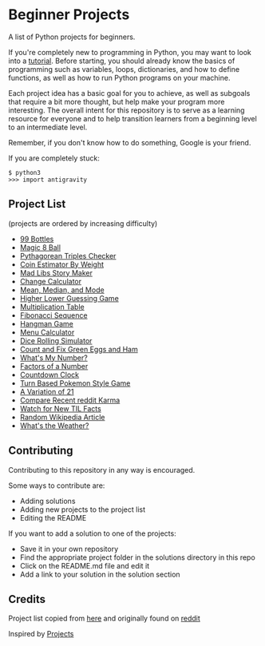 Beginner Projects
=================
A list of Python projects for beginners.

If you're completely new to programming in Python, you may want to look into a [tutorial](https://www.codecademy.com/learn/python). Before starting, you should already know the basics of programming such as variables, loops, dictionaries, and how to define functions, as well as how to run Python programs on your machine.

Each project idea has a basic goal for you to achieve, as well as subgoals that require a bit more thought, but help make your program more interesting. The overall intent for this repository is to serve as a learning resource for everyone and to help transition learners from a beginning level to an intermediate level.

Remember, if you don't know how to do something, Google is your friend.

If you are completely stuck:
```
$ python3
>>> import antigravity
```

## Project List
(projects are ordered by increasing difficulty)
- [99 Bottles](https://github.com/jrgz/Beginner-Projects/tree/master/projects/99-bottles)
- [Magic 8 Ball](https://github.com/jrgz/Beginner-Projects/tree/master/projects/magic-8-ball)
- [Pythagorean Triples Checker](https://github.com/jrgz/Beginner-Projects/tree/master/projects/pythag-triples)
- [Coin Estimator By Weight](https://github.com/jrgz/Beginner-Projects/tree/master/projects/coin-estimator)
- [Mad Libs Story Maker](https://github.com/jrgz/Beginner-Projects/tree/master/projects/mad-libs)
- [Change Calculator](https://github.com/jrgz/Beginner-Projects/tree/master/projects/change-calculator)
- [Mean, Median, and Mode](https://github.com/jrgz/Beginner-Projects/tree/master/projects/mean-median-mode)
- [Higher Lower Guessing Game](https://github.com/jrgz/Beginner-Projects/tree/master/projects/guessing-game)
- [Multiplication Table](https://github.com/jrgz/Beginner-Projects/tree/master/projects/multiplication-table)
- [Fibonacci Sequence](https://github.com/jrgz/Beginner-Projects/tree/master/projects/fibonacci)
- [Hangman Game](https://github.com/jrgz/Beginner-Projects/tree/master/projects/hangman-game)
- [Menu Calculator](https://github.com/jrgz/Beginner-Projects/tree/master/projects/menu-calculator)
- [Dice Rolling Simulator](https://github.com/jrgz/Beginner-Projects/tree/master/projects/dice-rolling)
- [Count and Fix Green Eggs and Ham](https://github.com/jrgz/Beginner-Projects/tree/master/projects/green-eggs)
- [What's My Number?](https://github.com/jrgz/Beginner-Projects/tree/master/projects/whats-my-number)
- [Factors of a Number](https://github.com/jrgz/Beginner-Projects/tree/master/projects/factors)
- [Countdown Clock](https://github.com/jrgz/Beginner-Projects/tree/master/projects/countdown-clock)
- [Turn Based Pokemon Style Game](https://github.com/jrgz/Beginner-Projects/tree/master/projects/pokemon)
- [A Variation of 21](https://github.com/jrgz/Beginner-Projects/tree/master/projects/21)
- [Compare Recent reddit Karma](https://github.com/jrgz/Beginner-Projects/tree/master/projects/reddit-karma)
- [Watch for New TIL Facts](https://github.com/jrgz/Beginner-Projects/tree/master/projects/til-facts)
- [Random Wikipedia Article](https://github.com/jrgz/Beginner-Projects/tree/master/projects/wikipedia)
- [What's the Weather?](https://github.com/jrgz/Beginner-Projects/tree/master/projects/weather)

## Contributing
Contributing to this repository in any way is encouraged.

Some ways to contribute are:
- Adding solutions
- Adding new projects to the project list
- Editing the README

If you want to add a solution to one of the projects: 
- Save it in your own repository 
- Find the appropriate project folder in the solutions directory in this repo
- Click on the README.md file and edit it
- Add a link to your solution in the solution section

## Credits
Project list copied from [here](https://docs.google.com/document/d/1TyqD2_oDtiQIh_Y55J5RfeA91JJECc97xYIKM112H9I/edit?usp=sharing) and originally found on [reddit](https://reddit.com/r/beginnerprojects)

Inspired by [Projects](https://github.com/karan/Projects)
